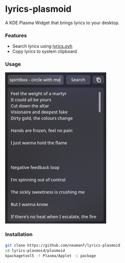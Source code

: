 # lyrics-plasmoid

A KDE Plasma Widget that brings lyrics to your desktop.

### Features

-   Search lyrics using [lyrics.ovh](https://lyrics.ovh)
-   Copy lyrics to system clipboard

### Usage

<img src="/images/screenshot.png">

### Installation

```bash
git clone https://github.com/neumanf/lyrics-plasmoid
cd lyrics-plasmoid/plasmoid
kpackagetool5 -t Plasma/Applet -i package
```
